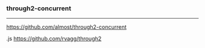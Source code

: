 ### through2-concurrent
---
https://github.com/almost/through2-concurrent

.js
https://github.com/rvagg/through2

```
```

```
```

```
```


